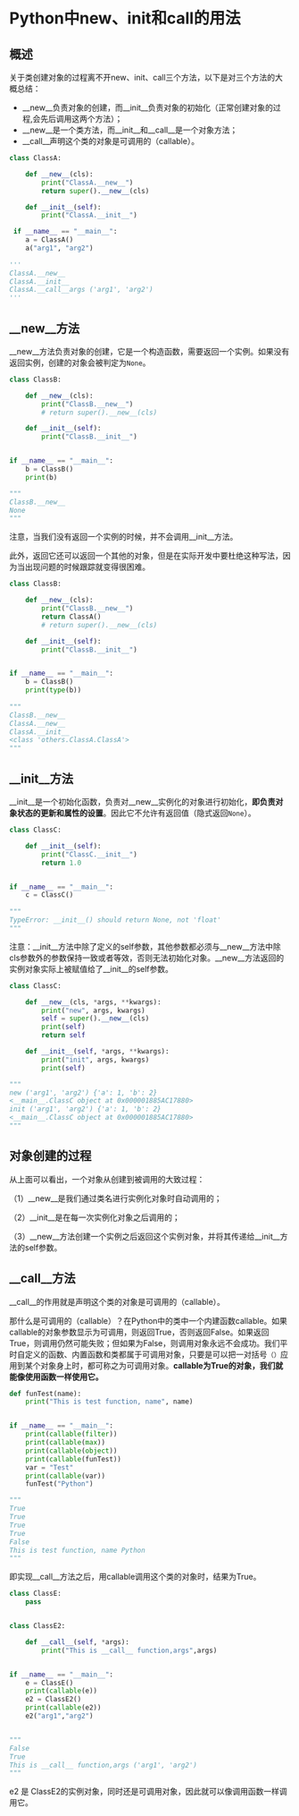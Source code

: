 # Python中new、init和call的用法

## 概述

关于类创建对象的过程离不开new、init、call三个方法，以下是对三个方法的大概总结：

- \_\_new\_\_负责对象的创建，而\_\_init\_\_负责对象的初始化（正常创建对象的过程,会先后调用这两个方法）；
- \_\_new\_\_是一个类方法，而\_\_init\_\_和\_\_call\_\_是一个对象方法；
- \_\_call\_\_声明这个类的对象是可调用的（callable）。

```python
class ClassA:

    def __new__(cls):
        print("ClassA.__new__")
        return super().__new__(cls)

    def __init__(self):
        print("ClassA.__init__")

 if __name__ == "__main__":
    a = ClassA()
    a("arg1", "arg2")
 
''' 
ClassA.__new__
ClassA.__init__
ClassA.__call__args ('arg1', 'arg2')
'''
```

## \_\_new\_\_方法

\_\_new\_\_方法负责对象的创建，它是一个构造函数，需要返回一个实例。如果没有返回实例，创建的对象会被判定为`None`。

``` python
class ClassB:

    def __new__(cls):
        print("ClassB.__new__")
        # return super().__new__(cls)

    def __init__(self):
        print("ClassB.__init__")


if __name__ == "__main__":
    b = ClassB()
    print(b)

""" 
ClassB.__new__
None
"""
```

注意，当我们没有返回一个实例的时候，并不会调用\_\_init\_\_方法。

此外，返回它还可以返回一个其他的对象，但是在实际开发中要杜绝这种写法，因为当出现问题的时候跟踪就变得很困难。

```python
class ClassB:

    def __new__(cls):
        print("ClassB.__new__")
        return ClassA()
        # return super().__new__(cls)

    def __init__(self):
        print("ClassB.__init__")


if __name__ == "__main__":
    b = ClassB()
    print(type(b))
    
"""
ClassB.__new__
ClassA.__new__
ClassA.__init__
<class 'others.ClassA.ClassA'>
"""
```


## \_\_init\_\_方法

\_\_init\_\_是一个初始化函数，负责对\_\_new\_\_实例化的对象进行初始化，**即负责对象状态的更新和属性的设置**。因此它不允许有返回值（隐式返回`None`）。

```python
class ClassC:

    def __init__(self):
        print("ClassC.__init__")
        return 1.0


if __name__ == "__main__":
    c = ClassC()
    
"""
TypeError: __init__() should return None, not 'float'
"""
```

注意：\_\_init\_\_方法中除了定义的self参数，其他参数都必须与\_\_new\_\_方法中除cls参数外的参数保持一致或者等效，否则无法初始化对象。\_\_new\_\_方法返回的实例对象实际上被赋值给了\_\_init\_\_的self参数。

```python
class ClassC:

    def __new__(cls, *args, **kwargs):
        print("new", args, kwargs)
        self = super().__new__(cls)
        print(self)
        return self

    def __init__(self, *args, **kwargs):
        print("init", args, kwargs)
        print(self)

"""
new ('arg1', 'arg2') {'a': 1, 'b': 2}
<__main__.ClassC object at 0x000001885AC17880>
init ('arg1', 'arg2') {'a': 1, 'b': 2}
<__main__.ClassC object at 0x000001885AC17880>
"""
```



## 对象创建的过程

从上面可以看出，一个对象从创建到被调用的大致过程：

（1）\_\_new\_\_是我们通过类名进行实例化对象时自动调用的；

（2）\_\_init\_\_是在每一次实例化对象之后调用的；

（3）\_\_new\_\_方法创建一个实例之后返回这个实例对象，并将其传递给\_\_init\_\_方法的self参数。



## \_\_call\_\_方法

\_\_call\_\_的作用就是声明这个类的对象是可调用的（callable）。

那什么是可调用的（callable）？在Python中的类中一个内建函数callable。如果callable的对象参数显示为可调用，则返回True，否则返回False。如果返回True，则调用仍然可能失败；但如果为False，则调用对象永远不会成功。我们平时自定义的函数、内置函数和类都属于可调用对象，只要是可以把一对括号`（）`应用到某个对象身上时，都可称之为可调用对象。**callable为True的对象，我们就能像使用函数一样使用它。**

``` python
def funTest(name):
    print("This is test function, name", name)


if __name__ == "__main__":
    print(callable(filter))
    print(callable(max))
    print(callable(object))
    print(callable(funTest))
    var = "Test"
    print(callable(var))
    funTest("Python")

"""
True
True
True
True
False
This is test function, name Python
"""
```

即实现\_\_call\_\_方法之后，用callable调用这个类的对象时，结果为True。

``` python
class ClassE:
    pass


class ClassE2:

    def __call__(self, *args):
        print("This is __call__ function,args",args)


if __name__ == "__main__":
    e = ClassE()
    print(callable(e))
    e2 = ClassE2()
    print(callable(e2))
    e2("arg1","arg2")


"""
False
True
This is __call__ function,args ('arg1', 'arg2')
"""

```

e2 是 ClassE2的实例对象，同时还是可调用对象，因此就可以像调用函数一样调用它。

